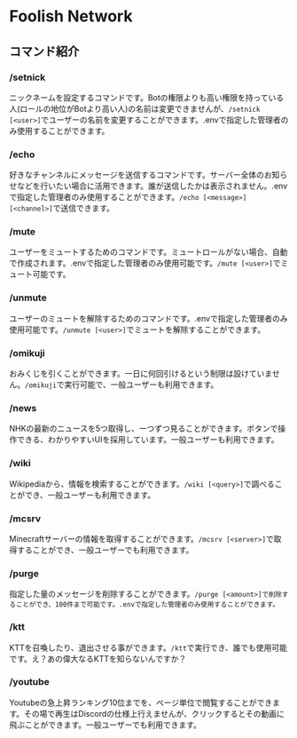 # Foolish Network
## コマンド紹介
### /setnick
ニックネームを設定するコマンドです。Botの権限よりも高い権限を持っている人(ロールの地位がBotより高い人)の名前は変更できませんが、`/setnick [<user>]`でユーザーの名前を変更することができます。.envで指定した管理者のみ使用することができます。

### /echo
好きなチャンネルにメッセージを送信するコマンドです。サーバー全体のお知らせなどを行いたい場合に活用できます。誰が送信したかは表示されません。.envで指定した管理者のみ使用することができます。`/echo [<message>] [<channel>]`で送信できます。

### /mute
ユーザーをミュートするためのコマンドです。ミュートロールがない場合、自動で作成されます。.envで指定した管理者のみ使用可能です。`/mute [<user>]`でミュート可能です。

### /unmute
ユーザーのミュートを解除するためのコマンドです。.envで指定した管理者のみ使用可能です。`/unmute [<user>]`でミュートを解除することができます。

### /omikuji
おみくじを引くことができます。一日に何回引けるという制限は設けていません。`/omikuji`で実行可能で、一般ユーザーも利用できます。

### /news
NHKの最新のニュースを5つ取得し、一つずつ見ることができます。ボタンで操作できる、わかりやすいUIを採用しています。一般ユーザーも利用できます。

### /wiki
Wikipediaから、情報を検索することができます。`/wiki [<query>]`で調べることができ、一般ユーザーも利用できます。

### /mcsrv
Minecraftサーバーの情報を取得することができます。`/mcsrv [<server>]`で取得することができ、一般ユーザーでも利用できます。

### /purge
指定した量のメッセージを削除することができます。`/purge [<amount>]で削除することができ、100件まで可能です。.envで指定した管理者のみ使用することができます。`

### /ktt
KTTを召喚したり、退出させる事ができます。`/ktt`で実行でき、誰でも使用可能です。え？あの偉大なるKTTを知らないんですか？

### /youtube
Youtubeの急上昇ランキング10位までを、ページ単位で閲覧することができます。その場で再生はDiscordの仕様上行えませんが、クリックするとその動画に飛ぶことができます。一般ユーザーでも利用できます。

